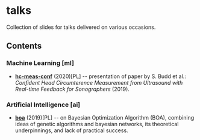 # talks
Collection of slides for talks delivered on various occasions.

## Contents

### Machine Learning [**ml**]

 - **[hc-meas-conf](ml/hc-meas-conf)** (2020)[PL] -- presentation of paper by S. Budd et al.: *Confident Head Circumterence Measurement from Ultrasound with Real-time Feedback for Sonographers* (2019).

### Artificial Intelligence [**ai**]

 - **[boa](ai/boa)** (2019)[PL] -- on Bayesian Optimization Algorithm (BOA), combining ideas of genetic algorithms and bayesian networks, its theoretical underpinnings, and lack of practical success.

